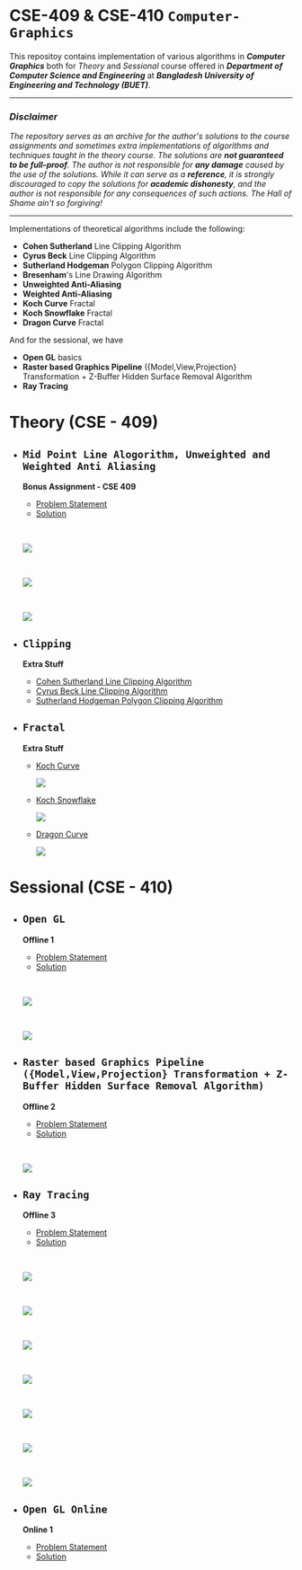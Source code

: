 # **CSE-409 & CSE-410 `Computer-Graphics`**

This repositoy contains implementation of various algorithms in ***Computer Graphics*** both for *Theory* and *Sessional* course offered in ***Department of Computer Science and Engineering*** at ***Bangladesh University of Engineering and Technology (BUET)***.

---

### ***Disclaimer***

*The repository serves as an archive for the author's solutions to the course assignments and sometimes extra implementations of algorithms and techniques taught in the theory course. The solutions are **not guaranteed to be full-proof**. The author is not responsible for **any damage** caused by the use of the solutions. While it can serve as a **reference**, it is strongly discouraged to copy the solutions for **academic dishonesty**, and the author is not responsible for any consequences of such actions. The Hall of Shame ain't so forgiving!*

---

Implementations of theoretical algorithms include the following:
   - **Cohen Sutherland** Line Clipping Algorithm
   - **Cyrus Beck** Line Clipping Algorithm
   - **Sutherland Hodgeman** Polygon Clipping Algorithm
   - **Bresenham**'s Line Drawing Algorithm
   - **Unweighted Anti-Aliasing**
   - **Weighted Anti-Aliasing**
   - **Koch Curve** Fractal
   - **Koch Snowflake** Fractal
   - **Dragon Curve** Fractal

And for the sessional, we have 
- **Open GL** basics
- **Raster based Graphics Pipeline** ({Model,View,Projection} Transformation + Z-Buffer Hidden Surface Removal Algorithm
- **Ray Tracing**

# **Theory (CSE - 409)**

 - ## **`Mid Point Line Alogorithm, Unweighted and Weighted Anti Aliasing`**

    **Bonus Assignment - CSE 409**
    - [Problem Statement](Bonus%20Assignment/Problem%20Statement.pdf)
    - [Solution](Bonus%20Assignment/Code/)

    &nbsp;

    ![](Bonus%20Assignment/Code/1_R.bmp)
    
    &nbsp;
    
    ![](Bonus%20Assignment/Code/2_RUA.bmp)
    
    &nbsp;

    ![](Bonus%20Assignment/Code/3_RWA.bmp)

 - ## **`Clipping`**

    **Extra Stuff**
    - [Cohen Sutherland Line Clipping Algorithm](/Clipping/cohen_sutherland.cpp)
    - [Cyrus Beck Line Clipping Algorithm](/Clipping/cyrus_beck.cpp)
    - [Sutherland Hodgeman Polygon Clipping Algorithm](/Clipping/sutherland_hodgman.cpp)


 - ## **`Fractal`**

    **Extra Stuff**
    - [Koch Curve](Fractal/koch_curve.py)
      
      ![](/Fractal/koch_curve.png)
  
    - [Koch Snowflake](Fractal/koch_snowflake.py)
   
      ![](/Fractal/koch_snowflake.png)

    - [Dragon Curve](Fractal/dragon_curve.py)

      ![](/Fractal/dragon_curve.png)

# **Sessional (CSE - 410)**
- ## **`Open GL`**

    **Offline 1**
    - [Problem Statement](Offline%201/Problem%20Specification/Problem%20Statement%20-%20Open%20GL.pdf)
    - [Solution](Offline%201/Code/)

    &nbsp;

    ![](Offline%201/Code/demo_1.gif)

    &nbsp;

    ![](Offline%201/Code/demo_2.gif)
 
- ## **`Raster based Graphics Pipeline ({Model,View,Projection} Transformation + Z-Buffer Hidden Surface Removal Algorithm)`**

    **Offline 2**
    - [Problem Statement](Offline%202/Problem%20Statement%20-%20Raster%20Based%20Graphics%20Pipeline.pdf)
    - [Solution](Offline%202/Code/)

    &nbsp;

    ![](Offline%202/Code/out.bmp)
 
 - ## **`Ray Tracing`**

    **Offline 3**
    - [Problem Statement](Offline%203/Problem%20Statement%20-%20Ray%20Tracing.pdf)
    - [Solution](Offline%203/Code/)


    &nbsp;

    ![](Offline%203/ray_tracing.gif)

    &nbsp;

    ![](Offline%203/Code/images/full_reflection.bmp)

    &nbsp;

    ![](Offline%203/Code/images/rt-1.bmp)

    &nbsp;
    
    ![](Offline%203/Code/images/rt-3.bmp)
    
    &nbsp;

    ![](Offline%203/Code/images/rt-2.bmp)

    &nbsp;

    ![](Offline%203/Code/Output_11.bmp)

    &nbsp;

    ![](Offline%203/Code/Output_13.bmp)


 - ## **`Open GL Online`**

    **Online 1**
    - [Problem Statement](Online%201/ONLINE/Readme.txt)
    - [Solution](Online%201/ONLINE/)

 